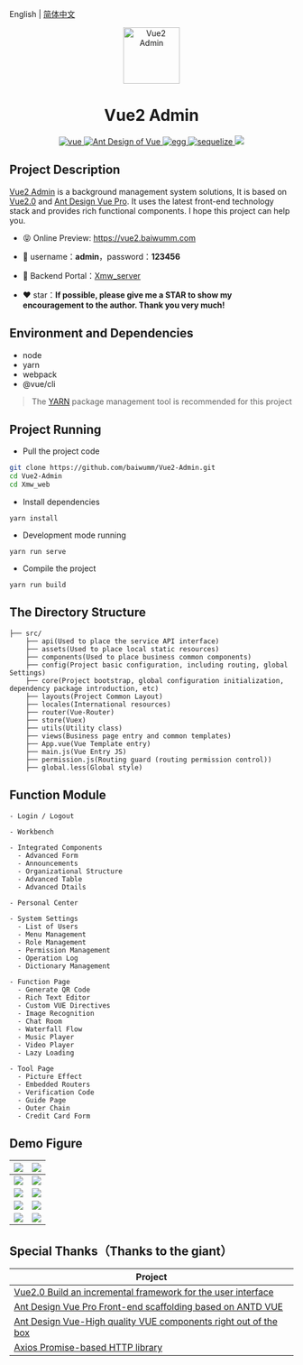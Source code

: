 English | [简体中文](./README.md)

<p align="center"><img width="100" src="https://ali-oss.xmwpro.com/project/vue2-admin/logo.svg!cyan" alt="Vue2 Admin"></p>

<h1 align="center">Vue2 Admin</h1>

<p align="center">
  <a href="https://github.com/vuejs/vue/" target="_blank">
    <img src="https://ali-oss.xmwpro.com/project/vue2-admin/shield/vue.svg!cyan" alt="vue">
  </a>
  <a href="https://github.com/vueComponent/ant-design-vue/" target="_blank">
    <img src="https://ali-oss.xmwpro.com/project/vue2-admin/shield/antd.svg!cyan" alt="Ant Design of Vue">
  </a>
  <a href="https://github.com/eggjs/egg/" target="_blank">
    <img src="https://ali-oss.xmwpro.com/project/vue2-admin/shield/egg.svg!cyan" alt="egg">
  </a>
  <a href="https://github.com/sequelize/sequelize/" target="_blank">
    <img src="https://ali-oss.xmwpro.com/project/vue2-admin/shield/socket.svg!cyan" alt="sequelize">
  </a>
  <a>
    <img src="https://ali-oss.xmwpro.com/project/vue2-admin/shield/build.svg!cyan">
  </a>
</p>

## Project Description

[Vue2 Admin](https://vue2.baiwumm.com/) is a background management system solutions, It is based on [Vue2.0](https://github.com/vuejs/vue/) and [Ant Design Vue Pro](https://github.com/vueComponent/ant-design-vue-pro/). It uses the latest front-end technology stack and provides rich functional components. I hope this project can help you.

- 😝 Online Preview: https://vue2.baiwumm.com

- 🔑 username：**admin**，password：**123456**

- 🔗 Backend Portal：[Xmw_server](../Xmw_server)

- ❤️ star：**If possible, please give me a STAR to show my encouragement to the author. Thank you very much!**

## Environment and Dependencies

- node
- yarn
- webpack
- @vue/cli

> The [YARN](https://yarnpkg.com/) package management tool is recommended for this project

## Project Running

- Pull the project code
```bash
git clone https://github.com/baiwumm/Vue2-Admin.git
cd Vue2-Admin
cd Xmw_web
```

- Install dependencies
```
yarn install
```

- Development mode running
```
yarn run serve
```

- Compile the project
```
yarn run build
```

## The Directory Structure

```
├── src/
    ├── api(Used to place the service API interface)
    ├── assets(Used to place local static resources)
    ├── components(Used to place business common components)
    ├── config(Project basic configuration, including routing, global Settings)
    ├── core(Project bootstrap, global configuration initialization, dependency package introduction, etc)
    ├── layouts(Project Common Layout)
    ├── locales(International resources)
    ├── router(Vue-Router)
    ├── store(Vuex)
    ├── utils(Utility class)
    ├── views(Business page entry and common templates)
    ├── App.vue(Vue Template entry)
    ├── main.js(Vue Entry JS)
    ├── permission.js(Routing guard (routing permission control))
    ├── global.less(Global style)
```

## Function Module

```
- Login / Logout

- Workbench

- Integrated Components
  - Advanced Form
  - Announcements
  - Organizational Structure
  - Advanced Table
  - Advanced Dtails

- Personal Center

- System Settings
  - List of Users
  - Menu Management
  - Role Management
  - Permission Management
  - Operation Log
  - Dictionary Management

- Function Page
  - Generate QR Code
  - Rich Text Editor
  - Custom VUE Directives
  - Image Recognition
  - Chat Room
  - Waterfall Flow
  - Music Player
  - Video Player
  - Lazy Loading

- Tool Page
  - Picture Effect
  - Embedded Routers
  - Verification Code
  - Guide Page
  - Outer Chain
  - Credit Card Form
```

## Demo Figure

| ![](https://ali-oss.xmwpro.com/project/vue2-admin/demo/xmw-demo-1.jpg!cyan) | ![](https://ali-oss.xmwpro.com/project/vue2-admin/demo/xmw-demo-2.jpg!cyan) |
| ------------------------------------------------------------ | ------------------------------------------------------------ |
| ![](https://ali-oss.xmwpro.com/project/vue2-admin/demo/xmw-demo-3.jpg!cyan) | ![](https://ali-oss.xmwpro.com/project/vue2-admin/demo/xmw-demo-4.jpg!cyan) |
| ![](https://ali-oss.xmwpro.com/project/vue2-admin/demo/xmw-demo-5.jpg!cyan) | ![](https://ali-oss.xmwpro.com/project/vue2-admin/demo/xmw-demo-6.jpg!cyan) |
| ![](https://ali-oss.xmwpro.com/project/vue2-admin/demo/xmw-demo-7.jpg!cyan) | ![](https://ali-oss.xmwpro.com/project/vue2-admin/demo/xmw-demo-8.jpg!cyan) |
| ![](https://ali-oss.xmwpro.com/project/vue2-admin/demo/xmw-demo-9.jpg!cyan) | ![](https://ali-oss.xmwpro.com/project/vue2-admin/demo/xmw-demo-10.jpg!cyan) |

## Special Thanks（Thanks to the giant）

| Project                                                          |
| ---------------------------------------------------------------- |
| [Vue2.0 Build an incremental framework for the user interface](https://github.com/vuejs/vue)                              |
| [Ant Design Vue Pro Front-end scaffolding based on ANTD VUE](https://github.com/vueComponent/ant-design-vue-pro)     |
| [Ant Design Vue-High quality VUE components right out of the box](https://github.com/vueComponent/ant-design-vue) |
| [Axios Promise-based HTTP library](https://github.com/axios/axios)   |
